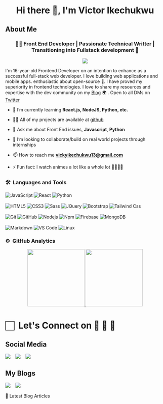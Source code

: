 <h1 align="center">Hi there 👋, I'm Victor Ikechukwu</h1>

<h2>About Me</h2>

<h3 align="center">👨‍💻 Front End Developer | Passionate Technical Writter | Transitioning into Fullstack
development 👨 </h3>

<p align="center">
<img src="https://komarev.com/ghpvc/?username=victor-cody&color=blueviolet&style=flat">
</p>

<p> I'm 16-year-old Frontend Developer on an intention to enhance as a successful full-stack web developer. I love building  web applications and mobile apps. enthusiastic
about open-source 🚀. I have proved my superiority in frontend technologies. I love to share my resources and expertise with the dev community on my  <a href="https://vickyikechukwu.hashnode.dev/">Blog</a> 🌍 . Open to all DMs on <a href="https://twitter.com/VectorIkechukwu">Twitter</a> </p>

- 🌱 I’m currently learning **React.js, NodeJS, Python, etc.**

- 👨‍💻 All of my projects are available at [github](https://github.com/victor-cody?tab=repositories)

- 💬 Ask me about Front End issues, **Javascript**, **Python**

- 👯 I’m looking to collaborate/build on real world projects through internships

- 📫 How to reach me **vickyikechukwu13@gmail.com**

- ⚡ Fun fact: I watch animes a lot like a whole lot 🚶‍♂️🚶‍♂️

### 🛠 &nbsp;Languages and Tools

![JavaScript](https://img.shields.io/badge/-JavaScript-%23F7DF1C?style=for-the-badge&logo=javascript&logoColor=000000&labelColor=%23F7DF1C&color=%23FFCE5A)
![React](https://img.shields.io/badge/-React-61DAFB?style=for-the-badge&logo=react&logoColor=ffffff)
![Python](http://img.shields.io/badge/-Python-3776AB?style=for-the-badge&logo=python&logoColor=ffffff)
<br>
<br>
![HTML5](https://img.shields.io/badge/-HTML5-%23E44D27?style=for-the-badge&logo=html5&logoColor=ffffff)
![CSS3](https://img.shields.io/badge/-CSS3-%231572B6?style=for-the-badge&logo=css3)
![Sass](https://img.shields.io/badge/-Sass-%23CC6699?style=for-the-badge&logo=sass&logoColor=ffffff)
![JQuery](https://img.shields.io/badge/jQuery-0769AD?style=for-the-badge&logo=jquery&logoColor=white)
![Bootstrap](https://img.shields.io/badge/Bootstrap-563D7C?style=for-the-badge&logo=bootstrap&logoColor=white)
![Tailwind Css](https://img.shields.io/badge/Tailwind_CSS-38B2AC?style=for-the-badge&logo=tailwind-css&logoColor=white)
<br>
<br>
![Git](https://img.shields.io/badge/-Git-%23F05032?style=for-the-badge&logo=git&logoColor=%23ffffff)
![GitHub](https://img.shields.io/badge/-GitHub-181717?style=for-the-badge&logo=github)
![Nodejs](https://img.shields.io/badge/-Nodejs-339933?style=for-the-badge&logo=Node.js&logoColor=ffffff)
![Npm](https://img.shields.io/badge/-npm-CB3837?style=for-the-badge&logo=npm)
![Firebase](https://img.shields.io/badge/-Firebase-FFCA28?style=for-the-badge&logo=firebase&logoColor=ffffff)
![MongoDB](https://img.shields.io/badge/MongoDB-4EA94B?style=for-the-badge&logo=mongodb&logoColor=white)
<br>
<br>
![Markdown](https://img.shields.io/badge/Markdown-000000?style=for-the-badge&logo=markdown&logoColor=white)
![VS Code](http://img.shields.io/badge/-VS%20Code-007ACC?style=for-the-badge&logo=visual-studio-code&logoColor=ffffff)
![Linux](http://img.shields.io/badge/-Linux-0078D6?style=for-the-badge&logo=linux&logoColor=ffffff)
<br/>

### ⚙️ &nbsp;GitHub Analytics

<p align="center">
<a href="https://github.com/victor-cody">
<img height="180em" src="https://github-readme-stats-eight-theta.vercel.app/api?username=victor-cody&show_icons=true&theme=algolia&include_all_commits=true&count_private=true"/>
<img height="180em" src="https://github-readme-stats-eight-theta.vercel.app/api/top-langs/?username=victor-cody&layout=compact&langs_count=8&theme=algolia"/>
</a>
</p>

#  🏻&nbsp; Let's Connect on 👨 🤝 👩 


## Social Media
<p>
 <a href="mailto:vickyikechukwu13@gmail.com"><img
src="https://img.shields.io/badge/Gmail-D14836?style=for-the-badge&logo=gmail&logoColor=white"
/></a>
&nbsp;&nbsp;
<a href="https://twitter.com/VectorIkechukwu"><img src="https://img.shields.io/badge/Twitter-1DA1F2?style=for-the-badge&logo=twitter&logoColor=white"/></a> 
&nbsp;&nbsp;
<a href="https://linkedin/"><img src="https://img.shields.io/badge/Facebook-1877F2?style=for-the-badge&logo=facebook&logoColor=white"/></a>
&nbsp;&nbsp;
</p>  

## My Blogs
<p>
<a href="https://vickyikechukwu.hashnode.dev/"><img src="https://img.shields.io/badge/Hashnode-2962FF?style=for-the-badge&logo=hashnode&logoColor=white"/></a> 
 &nbsp;&nbsp;
<a href="https://dev.to/mr_victor"><img src="https://img.shields.io/badge/dev.to-0A0A0A?style=for-the-badge&logo=dev.to&logoColor=white"/></a> 
</p>

📘 Latest Blog Articles

<!-- BLOG-POST-LIST:START -->

<!-- BLOG-POST-LIST:END -->
